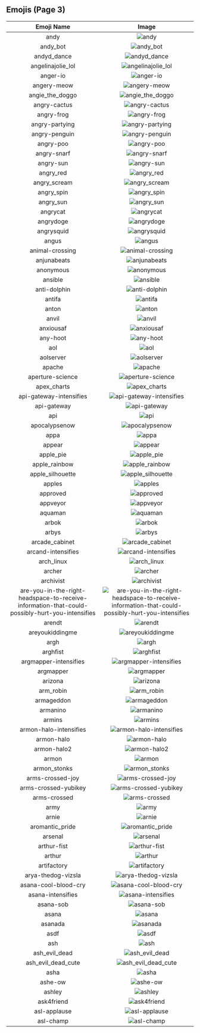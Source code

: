 
  ## Emojis (Page 3)
  |Emoji Name|Image|
  | :-: | :-: |
  |andy| ![andy](/emojis/hashicorp/andy.png)|
  |andy_bot| ![andy_bot](/emojis/hashicorp/andy_bot.gif)|
  |andyd_dance| ![andyd_dance](/emojis/hashicorp/andyd_dance.gif)|
  |angelinajolie_lol| ![angelinajolie_lol](/emojis/hashicorp/angelinajolie_lol.png)|
  |anger-io| ![anger-io](/emojis/hashicorp/anger-io.png)|
  |angery-meow| ![angery-meow](/emojis/hashicorp/angery-meow.png)|
  |angie_the_doggo| ![angie_the_doggo](/emojis/hashicorp/angie_the_doggo.png)|
  |angry-cactus| ![angry-cactus](/emojis/hashicorp/angry-cactus.gif)|
  |angry-frog| ![angry-frog](/emojis/hashicorp/angry-frog.gif)|
  |angry-partying| ![angry-partying](/emojis/hashicorp/angry-partying.png)|
  |angry-penguin| ![angry-penguin](/emojis/hashicorp/angry-penguin.png)|
  |angry-poo| ![angry-poo](/emojis/hashicorp/angry-poo.png)|
  |angry-snarf| ![angry-snarf](/emojis/hashicorp/angry-snarf.png)|
  |angry-sun| ![angry-sun](/emojis/hashicorp/angry-sun.png)|
  |angry_red| ![angry_red](/emojis/hashicorp/angry_red.gif)|
  |angry_scream| ![angry_scream](/emojis/hashicorp/angry_scream.png)|
  |angry_spin| ![angry_spin](/emojis/hashicorp/angry_spin.gif)|
  |angry_sun| ![angry_sun](/emojis/hashicorp/angry_sun.png)|
  |angrycat| ![angrycat](/emojis/hashicorp/angrycat.gif)|
  |angrydoge| ![angrydoge](/emojis/hashicorp/angrydoge.png)|
  |angrysquid| ![angrysquid](/emojis/hashicorp/angrysquid.png)|
  |angus| ![angus](/emojis/hashicorp/angus.png)|
  |animal-crossing| ![animal-crossing](/emojis/hashicorp/animal-crossing.png)|
  |anjunabeats| ![anjunabeats](/emojis/hashicorp/anjunabeats.png)|
  |anonymous| ![anonymous](/emojis/hashicorp/anonymous.png)|
  |ansible| ![ansible](/emojis/hashicorp/ansible.png)|
  |anti-dolphin| ![anti-dolphin](/emojis/hashicorp/anti-dolphin.jpg)|
  |antifa| ![antifa](/emojis/hashicorp/antifa.png)|
  |anton| ![anton](/emojis/hashicorp/anton.jpg)|
  |anvil| ![anvil](/emojis/hashicorp/anvil.png)|
  |anxiousaf| ![anxiousaf](/emojis/hashicorp/anxiousaf.png)|
  |any-hoot| ![any-hoot](/emojis/hashicorp/any-hoot.png)|
  |aol| ![aol](/emojis/hashicorp/aol.png)|
  |aolserver| ![aolserver](/emojis/hashicorp/aolserver.png)|
  |apache| ![apache](/emojis/hashicorp/apache.png)|
  |aperture-science| ![aperture-science](/emojis/hashicorp/aperture-science.png)|
  |apex_charts| ![apex_charts](/emojis/hashicorp/apex_charts.png)|
  |api-gateway-intensifies| ![api-gateway-intensifies](/emojis/hashicorp/api-gateway-intensifies.gif)|
  |api-gateway| ![api-gateway](/emojis/hashicorp/api-gateway.png)|
  |api| ![api](/emojis/hashicorp/api.png)|
  |apocalypsenow| ![apocalypsenow](/emojis/hashicorp/apocalypsenow.png)|
  |appa| ![appa](/emojis/hashicorp/appa.png)|
  |appear| ![appear](/emojis/hashicorp/appear.gif)|
  |apple_pie| ![apple_pie](/emojis/hashicorp/apple_pie.png)|
  |apple_rainbow| ![apple_rainbow](/emojis/hashicorp/apple_rainbow.jpg)|
  |apple_silhouette| ![apple_silhouette](/emojis/hashicorp/apple_silhouette.jpg)|
  |apples| ![apples](/emojis/hashicorp/apples.png)|
  |approved| ![approved](/emojis/hashicorp/approved.png)|
  |appveyor| ![appveyor](/emojis/hashicorp/appveyor.png)|
  |aquaman| ![aquaman](/emojis/hashicorp/aquaman.png)|
  |arbok| ![arbok](/emojis/hashicorp/arbok.png)|
  |arbys| ![arbys](/emojis/hashicorp/arbys.png)|
  |arcade_cabinet| ![arcade_cabinet](/emojis/hashicorp/arcade_cabinet.png)|
  |arcand-intensifies| ![arcand-intensifies](/emojis/hashicorp/arcand-intensifies.gif)|
  |arch_linux| ![arch_linux](/emojis/hashicorp/arch_linux.png)|
  |archer| ![archer](/emojis/hashicorp/archer.png)|
  |archivist| ![archivist](/emojis/hashicorp/archivist.png)|
  |are-you-in-the-right-headspace-to-receive-information-that-could-possibly-hurt-you-intensifies| ![are-you-in-the-right-headspace-to-receive-information-that-could-possibly-hurt-you-intensifies](/emojis/hashicorp/are-you-in-the-right-headspace-to-receive-information-that-could-possibly-hurt-you-intensifies.gif)|
  |arendt| ![arendt](/emojis/hashicorp/arendt.png)|
  |areyoukiddingme| ![areyoukiddingme](/emojis/hashicorp/areyoukiddingme.jpg)|
  |argh| ![argh](/emojis/hashicorp/argh.gif)|
  |arghfist| ![arghfist](/emojis/hashicorp/arghfist.gif)|
  |argmapper-intensifies| ![argmapper-intensifies](/emojis/hashicorp/argmapper-intensifies.gif)|
  |argmapper| ![argmapper](/emojis/hashicorp/argmapper.png)|
  |arizona| ![arizona](/emojis/hashicorp/arizona.png)|
  |arm_robin| ![arm_robin](/emojis/hashicorp/arm_robin.png)|
  |armageddon| ![armageddon](/emojis/hashicorp/armageddon.jpg)|
  |armanino| ![armanino](/emojis/hashicorp/armanino.png)|
  |armins| ![armins](/emojis/hashicorp/armins.png)|
  |armon-halo-intensifies| ![armon-halo-intensifies](/emojis/hashicorp/armon-halo-intensifies.gif)|
  |armon-halo| ![armon-halo](/emojis/hashicorp/armon-halo.png)|
  |armon-halo2| ![armon-halo2](/emojis/hashicorp/armon-halo2.png)|
  |armon| ![armon](/emojis/hashicorp/armon.png)|
  |armon_stonks| ![armon_stonks](/emojis/hashicorp/armon_stonks.png)|
  |arms-crossed-joy| ![arms-crossed-joy](/emojis/hashicorp/arms-crossed-joy.png)|
  |arms-crossed-yubikey| ![arms-crossed-yubikey](/emojis/hashicorp/arms-crossed-yubikey.png)|
  |arms-crossed| ![arms-crossed](/emojis/hashicorp/arms-crossed.gif)|
  |army| ![army](/emojis/hashicorp/army.png)|
  |arnie| ![arnie](/emojis/hashicorp/arnie.jpg)|
  |aromantic_pride| ![aromantic_pride](/emojis/hashicorp/aromantic_pride.png)|
  |arsenal| ![arsenal](/emojis/hashicorp/arsenal.png)|
  |arthur-fist| ![arthur-fist](/emojis/hashicorp/arthur-fist.png)|
  |arthur| ![arthur](/emojis/hashicorp/arthur.jpg)|
  |artifactory| ![artifactory](/emojis/hashicorp/artifactory.png)|
  |arya-thedog-vizsla| ![arya-thedog-vizsla](/emojis/hashicorp/arya-thedog-vizsla.jpg)|
  |asana-cool-blood-cry| ![asana-cool-blood-cry](/emojis/hashicorp/asana-cool-blood-cry.png)|
  |asana-intensifies| ![asana-intensifies](/emojis/hashicorp/asana-intensifies.gif)|
  |asana-sob| ![asana-sob](/emojis/hashicorp/asana-sob.png)|
  |asana| ![asana](/emojis/hashicorp/asana.png)|
  |asanada| ![asanada](/emojis/hashicorp/asanada.png)|
  |asdf| ![asdf](/emojis/hashicorp/asdf.gif)|
  |ash| ![ash](/emojis/hashicorp/ash.png)|
  |ash_evil_dead| ![ash_evil_dead](/emojis/hashicorp/ash_evil_dead.png)|
  |ash_evil_dead_cute| ![ash_evil_dead_cute](/emojis/hashicorp/ash_evil_dead_cute.png)|
  |asha| ![asha](/emojis/hashicorp/asha.png)|
  |ashe-ow| ![ashe-ow](/emojis/hashicorp/ashe-ow.png)|
  |ashley| ![ashley](/emojis/hashicorp/ashley.jpg)|
  |ask4friend| ![ask4friend](/emojis/hashicorp/ask4friend.jpg)|
  |asl-applause| ![asl-applause](/emojis/hashicorp/asl-applause.gif)|
  |asl-champ| ![asl-champ](/emojis/hashicorp/asl-champ.gif)|
  